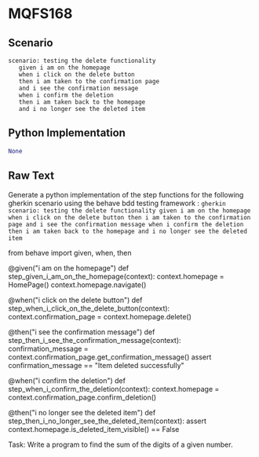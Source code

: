 # MQFS168
## Scenario
```gherkin
scenario: testing the delete functionality 
   given i am on the homepage 
   when i click on the delete button 
   then i am taken to the confirmation page 
   and i see the confirmation message 
   when i confirm the deletion 
   then i am taken back to the homepage 
   and i no longer see the deleted item
```


## Python Implementation
```python
None
```


## Raw Text
Generate a python implementation of the step functions for the following gherkin scenario using the behave bdd testing framework : ```gherkin scenario: testing the delete functionality given i am on the homepage when i click on the delete button then i am taken to the confirmation page and i see the confirmation message when i confirm the deletion then i am taken back to the homepage and i no longer see the deleted item ```



from behave import given, when, then

@given("i am on the homepage")
def step_given_i_am_on_the_homepage(context):
    context.homepage = HomePage()
    context.homepage.navigate()

@when("i click on the delete button")
def step_when_i_click_on_the_delete_button(context):
    context.confirmation_page = context.homepage.delete()

@then("i see the confirmation message")
def step_then_i_see_the_confirmation_message(context):
    confirmation_message = context.confirmation_page.get_confirmation_message()
    assert confirmation_message == "Item deleted successfully"

@when("i confirm the deletion")
def step_when_i_confirm_the_deletion(context):
    context.homepage = context.confirmation_page.confirm_deletion()

@then("i no longer see the deleted item")
def step_then_i_no_longer_see_the_deleted_item(context):
    assert context.homepage.is_deleted_item_visible() == False

Task: Write a program to find the sum of the digits of a given number.
